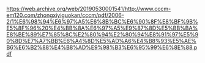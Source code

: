 https://web.archive.org/web/20190530001541/http://www.cccm-em120.com/zhongxiyiguokan/cccm/pdf/2006-2/1%E6%98%94%E6%97%A5%E6%8B%BC%E6%90%8F%E8%BF%9B%E5%8F%96%20%E4%BB%8A%E6%97%A5%E9%87%8D%E5%BB%BA%E8%BE%89%E7%85%8C%E2%80%94%E2%80%94%E8%91%97%E5%90%8D%E7%A7%BB%E6%A4%8D%E5%AD%A6%E4%B8%93%E5%AE%B6%E6%B2%88%E4%B8%AD%E9%98%B3%E6%95%99%E6%8E%88.pdf